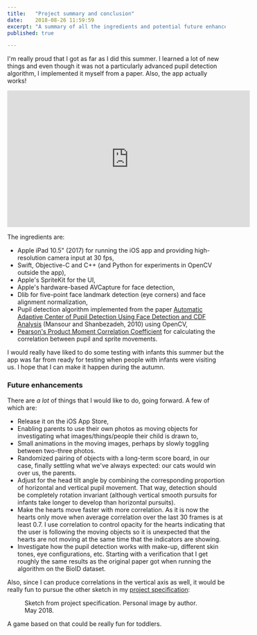 ```yaml
---
title:   "Project summary and conclusion"
date:    2018-08-26 11:59:59
excerpt: "A summary of all the ingredients and potential future enhancements"
published: true

---
```

I'm really proud that I got as far as I did this summer. I learned a lot of
new things and even though it was not a particularly advanced pupil detection
algorithm, I implemented it myself from a paper. Also, the app actually works!

<iframe width="560" height="315"
src="https://www.youtube.com/embed/htr9L5AHLtk" frameborder="0"
allow="autoplay; encrypted-media" allowfullscreen></iframe>

The ingredients are:

* Apple iPad 10.5" (2017) for running the iOS app and providing
  high-resolution camera input at 30 fps,
* Swift, Objective-C and C++ (and Python for experiments in OpenCV
  outside the app),
* Apple's SpriteKit for the UI,
* Apple's hardware-based AVCapture for face detection,
* Dlib for five-point face landmark detection (eye corners) and face
  alignment normalization,
* Pupil detection algorithm implemented from the paper
 [Automatic Adaptive Center of Pupil Detection Using Face Detection and CDF Analysis](http://www.iaeng.org/publication/IMECS2010/IMECS2010_pp130-133.pdf)
(Mansour and Shanbezadeh, 2010) using OpenCV,
* [Pearson's Product Moment Correlation Coefficient](https://en.wikipedia.org/wiki/Pearson_correlation_coefficient)
  for calculating the correlation between pupil and sprite movements.

I would really have liked to do some testing with infants this summer but
the app was far from ready for testing when people with infants were visiting
us. I hope that I can make it happen during the autumn.

### Future enhancements
There are *a lot* of things that I would like to do, going forward. A few
of which are:

* Release it on the iOS App Store,
* Enabling parents to use their own photos as moving objects for investigating
  what images/things/people their child is drawn to,
* Small animations in the moving images, perhaps by slowly toggling between
  two-three photos.
* Randomized pairing of objects with a long-term score board, in our case,
  finally settling what we've always expected: our cats would win over us,
  the parents.
* Adjust for the head tilt angle by combining the corresponding proportion
  of horizontal and vertical pupil movement. That way, detection should be
  completely rotation invariant (although vertical smooth pursuits for infants
  take longer to develop than horizontal pursuits).
* Make the hearts move faster with more correlation. As it is now the
  hearts only move when average correlation over the last 30 frames is at
  least 0.7. I use correlation to control opacity for the hearts indicating
  that the user is following the moving objects so it is unexpected that
  the hearts are not moving at the same time that the indicators are showing.
* Investigate how the pupil detection works with make-up, different skin
  tones, eye configurations, etc. Starting with a verification that I get
  roughly the same results as the original paper got when running the
  algorithm on the BioID dataset.

Also, since I can produce correlations in the vertical axis as well, it
would be really fun to pursue the other sketch in my
[project specification](https://lemonad.github.io/ui-for-infants/assets/pdf/jonas-nockert-specification-20180525.pdf):

<figure>
  <img src="{{ site.url }}{{ site.baseurl }}/assets/images/ipad-app-alt.png" alt="">
  <figcaption>Sketch from project specification. Personal image by author. May 2018.</figcaption>
</figure>

A game based on that could be really fun for toddlers.
